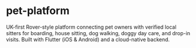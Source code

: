 # pet-platform
UK-first Rover-style platform connecting pet owners with verified local sitters for boarding, house sitting, dog walking, doggy day care, and drop-in visits. Built with Flutter (iOS &amp; Android) and a cloud-native backend.
